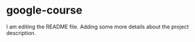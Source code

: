 # google-course
I am editing the README file. Adding some more details about the project description.
